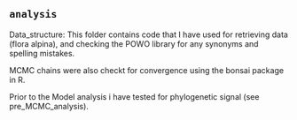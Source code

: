## `analysis`

Data_structure: This folder contains code that I have used for retrieving data (flora alpina), and checking the POWO library for any synonyms and spelling mistakes.

MCMC chains were also checkt for convergence using the bonsai package in R.

Prior to the Model analysis i have tested for phylogenetic signal (see pre_MCMC_analysis).

